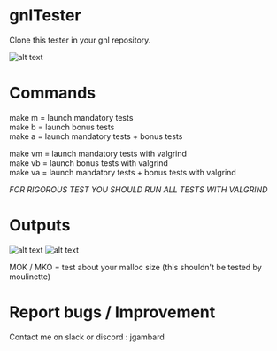 # gnlTester

Clone this tester in your gnl repository.

![alt text](https://i.imgur.com/uupv1UH.png)

# Commands
make m = launch mandatory tests  
make b = launch bonus tests  
make a = launch mandatory tests + bonus tests 

make vm = launch mandatory tests with valgrind  
make vb = launch bonus tests with valgrind  
make va = launch mandatory tests + bonus tests with valgrind  


*FOR RIGOROUS TEST YOU SHOULD RUN ALL TESTS WITH VALGRIND*

# Outputs

![alt text](https://i.imgur.com/MTymT3Y.png)
![alt text](https://i.imgur.com/ZyNYnC9.png)

MOK / MKO = test about your malloc size (this shouldn't be tested by moulinette)  

# Report bugs / Improvement
Contact me on slack or discord : jgambard
